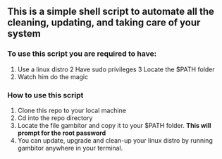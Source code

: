 ## This is a simple shell script to automate all the cleaning, updating, and taking care of your system


### To use this script you are required to have:

1. Use a linux distro
2 Have sudo privileges
3 Locate the $PATH folder
4. Watch him do the magic


### How to use this script 

1. Clone this repo to your local machine
2. Cd into the repo directory
3. Locate the file gambitor and copy it to your $PATH folder. **This will prompt for the root password**
4. You can update, upgrade and clean-up your linux distro by running gambitor anywhere in your terminal.

